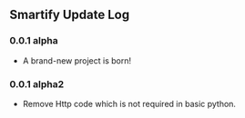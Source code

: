 ## Smartify Update Log

### 0.0.1 alpha

- A brand-new project is born!

### 0.0.1 alpha2

- Remove Http code which is not required in basic python.